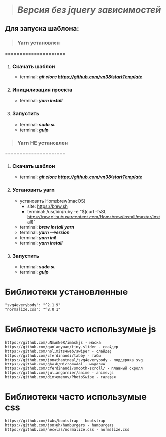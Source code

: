 > # ***Версия без jquery зависимостей***

## Для запуска шаблона:

> ### Yarn установлен
=====================
1) ### Скачать шаблон
	* terminal: ***git clone https://github.com/vn38/startTemplate***
2) ### Иницилизация проекта
	* terminal: ***yarn install***
3) ### Запустить
	* terminal: ***sudo su***
	* terminal: ***gulp***

> ### Yarn НЕ установлен
=====================
1) ### Скачать шаблон
	* terminal: ***git clone https://github.com/vn38/startTemplate***
2) ### Установить yarn
	* установить Homebrew(macOS)
		- site: https://brew.sh
		- terminal: /usr/bin/ruby -e "$(curl -fsSL https://raw.githubusercontent.com/Homebrew/install/master/install)"
	* terminal: ***brew install yarn***
	* terminal: ***yarn --version***
	* terminal: ***yarn init***
	* terminal: ***yarn install***
3) ### Запустить
	* terminal: ***sudo su***
	* terminal: ***gulp***

Библиотеки установленные
=====================
	"svg4everybody": "^2.1.9"
	"normalize.css": "^8.0.1"

Библиотеки часто использумые js
=====================
	https://github.com/uNmAnNeR/imaskjs - маска
	https://github.com/ganlanyuan/tiny-slider - слайдер
	https://github.com/nolimits4web/swiper - слайдер
	https://github.com/cferdinandi/tabby - табы
	https://github.com/jonathantneal/svg4everybody - поддержка svg
	https://github.com/ghosh/Micromodal - модалка
	https://github.com/cferdinandi/smooth-scroll/ - плавный скролл
	https://github.com/juliangarnier/anime - anime.js
	https://github.com/dimsemenov/PhotoSwipe - галерея

Библиотеки часто использумые css
=====================
	https://github.com/twbs/bootstrap - bootstrap
	https://github.com/jonsuh/hamburgers - hamburgers
	https://github.com/necolas/normalize.css - normalize.css
